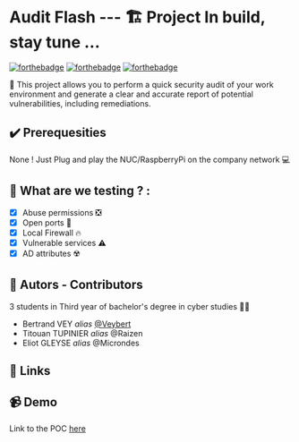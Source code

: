 # Audit Flash --- 🏗️ Project In build, stay tune ...

[![forthebadge](https://forthebadge.com/images/badges/made-with-python.svg)](https://forthebadge.com) [![forthebadge](https://forthebadge.com/images/badges/powered-by-coffee.svg)](https://forthebadge.com) [![forthebadge](https://forthebadge.com/images/badges/works-on-my-machine.svg)](https://forthebadge.com)

📌 This project allows you to perform a quick security audit of your work environment and generate a clear and accurate report of potential vulnerabilities, including remediations.

## ✔️ Prerequesities
None ! Just Plug and play the NUC/RaspberryPi on the company network 💻

## 🧪 What are we testing ? :
- [x] Abuse permissions ❎
- [x] Open ports 🚪
- [x] Local Firewall 🔥
- [x] Vulnerable services ⚠️
- [x] AD attributes ☢️

## 🤝 Autors - Contributors
3 students in Third year of bachelor's degree in cyber studies 👨‍🎓
- Bertrand VEY _alias_ [@Veybert](https://github.com/Veybert)
- Titouan TUPINIER _alias_ @Raizen
- Eliot GLEYSE _alias_ @Microndes

## 🔗 Links

## 📹 Demo
Link to the POC [here]()
